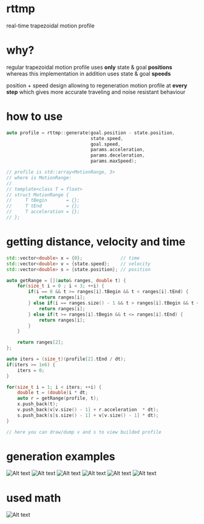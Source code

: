 # rttmp
real-time trapezoidal motion profile

# why?
regular trapezoidal motion profile uses **only** state & goal **positions**<br />
whereas this implementation in addition uses state & goal **speeds**

position + speed design allowing to regeneration motion profile at **every step** which gives more accurate traveling and noise resistant behaviour

# how to use
```cpp
auto profile = rttmp::generate(goal.position - state.position,
                               state.speed,
                               goal.speed,
                               params.acceleration,
                               params.deceleration,
                               params.maxSpeed);

// profile is std::array<MotionRange, 3>
// where is MotionRange:
//
// template<class T = float>
// struct MotionRange {
//     T tBegin       = {};
//     T tEnd         = {};
//     T acceleration = {};
// };

```

# getting distance, velocity and time
```cpp
std::vector<double> x = {0};              // time
std::vector<double> v = {state.speed};    // velocity
std::vector<double> s = {state.position}; // position

auto getRange = [](auto& ranges, double t) {
    for(size_t i = 0 ; i < 3; ++i) {
        if(i == 0 && t >= ranges[i].tBegin && t < ranges[i].tEnd) {
            return ranges[i];
        } else if(i == ranges.size() - 1 && t > ranges[i].tBegin && t <= ranges[i].tEnd) {
            return ranges[i];
        } else if(t >= ranges[i].tBegin && t <= ranges[i].tEnd) {
            return ranges[i];
        }
    }

    return ranges[2];
};

auto iters = (size_t)(profile[2].tEnd / dt);
if(iters >= 1e6) {
    iters = 0;
}

for(size_t i = 1; i < iters; ++i) {
    double t = (double)i * dt;
    auto r = getRange(profile, t);
    x.push_back(t);
    v.push_back(v[v.size() - 1] + r.acceleration  * dt);
    s.push_back(s[s.size() - 1] + v[v.size() - 1] * dt);
}

// here you can draw/dump v and s to view builded profile
```

# generation examples
![Alt text](doc/case1.jpg?raw=true "case 1")
![Alt text](doc/case2.jpg?raw=true "case 2")
![Alt text](doc/case3.jpg?raw=true "case 3")
![Alt text](doc/case4.jpg?raw=true "case 4")
![Alt text](doc/case5.jpg?raw=true "case 5")
![Alt text](doc/case6.jpg?raw=true "case 6")

# used math
![Alt text](doc/math.jpg?raw=true "math")
